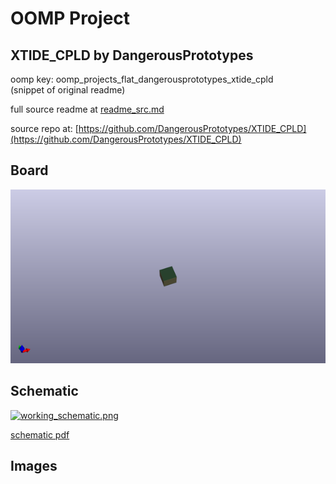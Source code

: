 # OOMP Project  
## XTIDE_CPLD  by DangerousPrototypes  
  
oomp key: oomp_projects_flat_dangerousprototypes_xtide_cpld  
(snippet of original readme)  
  
  
  full source readme at [readme_src.md](readme_src.md)  
  
source repo at: [https://github.com/DangerousPrototypes/XTIDE_CPLD](https://github.com/DangerousPrototypes/XTIDE_CPLD)  
## Board  
  
[![working_3d.png](working_3d_600.png)](working_3d.png)  
## Schematic  
  
[![working_schematic.png](working_schematic_600.png)](working_schematic.png)  
  
[schematic pdf](working_schematic.pdf)  
## Images  
